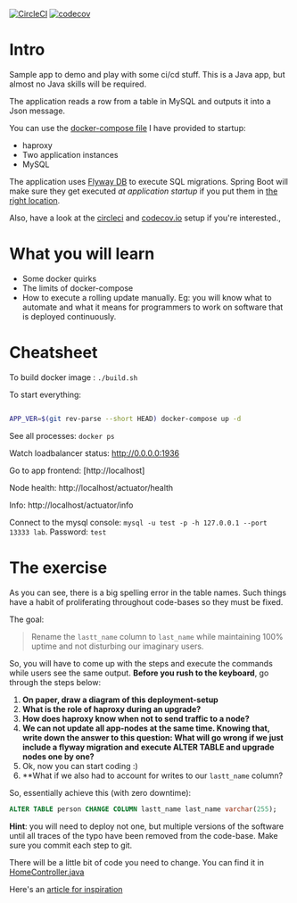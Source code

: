 [![CircleCI](https://circleci.com/gh/hanswesterbeek/ciapp.svg?style=svg)](https://circleci.com/gh/hanswesterbeek/ciapp)
[![codecov](https://codecov.io/gh/hanswesterbeek/ciapp/branch/master/graph/badge.svg)](https://codecov.io/gh/hanswesterbeek/ciapp)

# Intro
Sample app to demo and play with some ci/cd stuff. This is a Java app, but almost no Java skills
will be required.

The application reads a row from a table in MySQL and outputs it into a Json message.

You can use the [docker-compose file](docker-compose.yml) I have provided to startup:
 - haproxy
 - Two application instances
 - MySQL

The application uses [Flyway DB](http://flywaydb.org) to execute SQL migrations. 
Spring Boot will make sure they get executed _at application startup_ if you put them in [the right location](src/main/resources/db/migration).

Also, have a look at the [circleci](.circleci/config.yml) and [codecov.io](.codecov.yml) setup if you're interested.,

# What you will learn

- Some docker quirks
- The limits of docker-compose
- How to execute a rolling update manually. Eg: you will know what to automate and what it means for programmers
  to work on software that is deployed continuously.

# Cheatsheet

To build docker image : `./build.sh`

To start everything: 
```bash

APP_VER=$(git rev-parse --short HEAD) docker-compose up -d 

````

See all processes: `docker ps`

Watch loadbalancer status: http://0.0.0.0:1936

Go to app frontend: [http://localhost]

Node health: http://localhost/actuator/health

Info: http://localhost/actuator/info

Connect to the mysql console: `mysql -u test -p -h 127.0.0.1 --port 13333 lab`. Password: `test`

# The exercise

As you can see, there is a big spelling error in the table names. Such things
have a habit of proliferating throughout code-bases so they must be fixed.

The goal:

>  Rename the `lastt_name` column to `last_name` while maintaining 100% uptime and not disturbing our imaginary users.

So, you will have to come up with the steps and execute the commands while users see the same
output. **Before you rush to the keyboard**, go through the steps below: 

 1. **On paper, draw a diagram of this deployment-setup**
 2. **What is the role of haproxy during an upgrade?**
 3. **How does haproxy know when not to send traffic to a node?**
 4. **We can not update all app-nodes at the same time. Knowing that, write down the answer to this question: What will go wrong if we just include a flyway migration and execute ALTER TABLE and upgrade nodes one by one?**
 5. Ok, now you can start coding :)
 6. **What if we also had to account for writes to our `lastt_name` column?

So, essentially achieve this (with zero downtime):

 ```sql
ALTER TABLE person CHANGE COLUMN lastt_name last_name varchar(255);
``` 

**Hint**: you will need to deploy not one, but multiple versions of the software until all traces of the typo have been removed from the code-base. Make sure you commit each step to git. 

There will be a little bit of code you need to change. You can find it in [HomeController.java](src/main/java/cidemo/HomeController.java)

Here's an [article for inspiration](https://thoughts-on-java.org/update-database-schema-without-downtime/)

